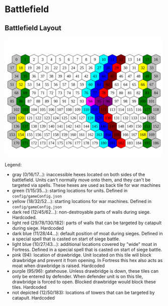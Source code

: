# Battlefield

## Battlefield Layout

![Battlefield Hexes Layout](../images/Battle_Field_Hexes.svg)

Legend:

- gray (0/16/17...): inaccessible hexes located on both sides of the battlefield. Units can't normally move onto them, and they can't be targeted via spells. These hexes are used as back tile for war machines
- green (1/15/35...): starting locations for units. Defined in `config/gameConfig.json`
- yellow (18/32/52...): starting locations for war machines. Defined in `config/gameConfig.json`
- dark red (12/45/62...): non-destroyable parts of walls during siege. Hardcoded.
- light red (29/78/130/182): parts of walls that can be targeted by catapult during siege. Hardcoded
- dark blue (11/28/44...): default position of moat during sieges. Defined in a special spell that is casted on start of siege battle.
- light blue (10/27/43...): additional locations covered by "wide" moat in Fortress. Defined in a special spell that is casted on start of siege battle.
- pink (94): location of drawbridge. Unit located on this tile will block drawbridge and prevent it from opening. In Fortress this hex also acts as moat when drawbridge is raised. Hardcoded
- purple (95/96): gatehouse. Unless drawbridge is down, these tiles can only be entered by defender. When defender unit is on this tile, drawbridge is forced to open. Blocked drawbridge would block these tiles. Hardcoded
- not depicted (12/50/183): locations of towers that can be targeted by catapult. Hardcoded
